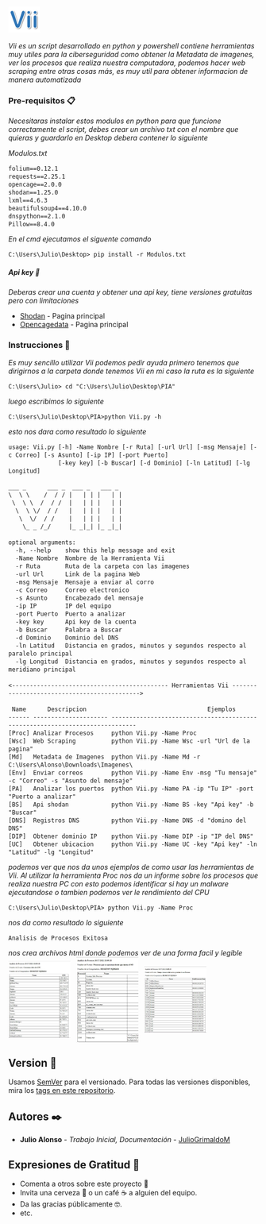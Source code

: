# <img src="Logo/Icon.png" width="64" valign="middle" alt="Vii" />&nbsp;&nbsp;

_Vii es un script desarrollado en python y powershell contiene
herramientas muy utiles para la ciberseguridad como obtener la Metadata de imagenes, ver los procesos que realiza nuestra computadora, podemos hacer web scraping entre otras cosas más, es muy util para obtener informacion de manera automatizada_

### Pre-requisitos 📋

_Necesitaras instalar estos modulos en python para que funcione correctamente el script, debes crear un archivo txt con el nombre que quieras y guardarlo en Desktop debera contener lo siguiente_

_Modulos.txt_
```
folium==0.12.1
requests==2.25.1
opencage==2.0.0
shodan==1.25.0
lxml==4.6.3
beautifulsoup4==4.10.0
dnspython==2.1.0
Pillow==8.4.0
```
_En el cmd ejecutamos el siguente comando_
```
C:\Users\Julio\Desktop> pip install -r Modulos.txt
```
##### Api key 👀

_Deberas crear una cuenta y obtener una api key, tiene versiones gratuitas pero con limitaciones_

* [Shodan](https://www.shodan.io/) - Pagina principal
* [Opencagedata](https://opencagedata.com/) - Pagina principal


### Instrucciones 🔧

_Es muy sencillo utilizar Vii podemos pedir ayuda primero tenemos que dirigirnos a la carpeta donde tenemos Vii
en mi caso la ruta es la siguiente_
```
C:\Users\Julio> cd "C:\Users\Julio\Desktop\PIA"
```
_luego escribimos lo siguiente_
```
C:\Users\Julio\Desktop\PIA>python Vii.py -h
```
_esto nos dara como resultado lo siguiente_
```
usage: Vii.py [-h] -Name Nombre [-r Ruta] [-url Url] [-msg Mensaje] [-c Correo] [-s Asunto] [-ip IP] [-port Puerto]
              [-key key] [-b Buscar] [-d Dominio] [-ln Latitud] [-lg Longitud]

___ _      ___ _  ___ _   ___ _
\  \ \    /  / / |   | | |   | |
 \  \ \  /  / /  |   | | |   | |
  \  \ \/  / /   |   | | |   | |
   \  \/  / /    |   | | |   | |
    \_ _ /_/     |_ _|_| |_ _|_|

optional arguments:
  -h, --help    show this help message and exit
  -Name Nombre  Nombre de la Herramienta Vii
  -r Ruta       Ruta de la carpeta con las imagenes
  -url Url      Link de la pagina Web
  -msg Mensaje  Mensaje a enviar al corro
  -c Correo     Correo electronico
  -s Asunto     Encabezado del mensaje
  -ip IP        IP del equipo
  -port Puerto  Puerto a analizar
  -key key      Api key de la cuenta
  -b Buscar     Palabra a Buscar
  -d Dominio    Dominio del DNS
  -ln Latitud   Distancia en grados, minutos y segundos respecto al paralelo principal
  -lg Longitud  Distancia en grados, minutos y segundos respecto al meridiano principal

<-------------------------------------------- Herramientas Vii -------------------------------------------->

 Name      Descripcion                                  Ejemplos
------ --------------------- -----------------------------------------------------------------------------
[Proc] Analizar Procesos     python Vii.py -Name Proc
[Wsc]  Web Scraping          python Vii.py -Name Wsc -url "Url de la pagina"
[Md]   Metadata de Imagenes  python Vii.py -Name Md -r C:\Users\Alonso\Downloads\Imagenes\
[Env]  Enviar correos        python Vii.py -Name Env -msg "Tu mensaje" -c "Correo" -s "Asunto del mensaje"
[PA]   Analizar los puertos  python Vii.py -Name PA -ip "Tu IP" -port "Puerto a analizar"
[BS]   Api shodan            python Vii.py -Name BS -key "Api key" -b "Buscar"
[DNS]  Registros DNS         python Vii.py -Name DNS -d "domino del DNS"
[DIP]  Obtener dominio IP    python Vii.py -Name DIP -ip "IP del DNS"
[UC]   Obtener ubicacion     python Vii.py -Name UC -key "Api key" -ln "Latitud" -lg "Longitud"
```
_podemos ver que nos da unos ejemplos de como usar las herramientas de Vii. 
Al utilizar la herramienta Proc nos da un informe sobre los procesos que realiza nuestra PC
con esto podemos identificar si hay un malware ejecutandose o tambien podemos ver le rendimiento 
del CPU_
```
C:\Users\Julio\Desktop\PIA> python Vii.py -Name Proc
```
_nos da como resultado lo siguiente_
```
Analisis de Procesos Exitosa
```
_nos crea archivos html donde podemos ver de una forma facil y legible_ 
<img src="Doc/CPU.JPG" width="125" valign="middle" alt="CPU" />&nbsp;&nbsp; <img src="Doc/PCPU.JPG" width="125" valign="middle" alt="PCPU" />&nbsp;&nbsp; <img src="Doc/TCPU.JPG" width="125" valign="middle" alt="TCPU" />&nbsp;&nbsp;
## Version 📌

Usamos [SemVer](http://semver.org/) para el versionado. Para todas las versiones disponibles, mira los [tags en este repositorio](https://github.com/tu/proyecto/tags).

## Autores ✒️

* **Julio Alonso** - *Trabajo Inicial, Documentación* - [JulioGrimaldoM](https://github.com/JulioGrimaldoM)

## Expresiones de Gratitud 🎁

* Comenta a otros sobre este proyecto 📢
* Invita una cerveza 🍺 o un café ☕ a alguien del equipo.
* Da las gracias públicamente 🤓.
* etc.
